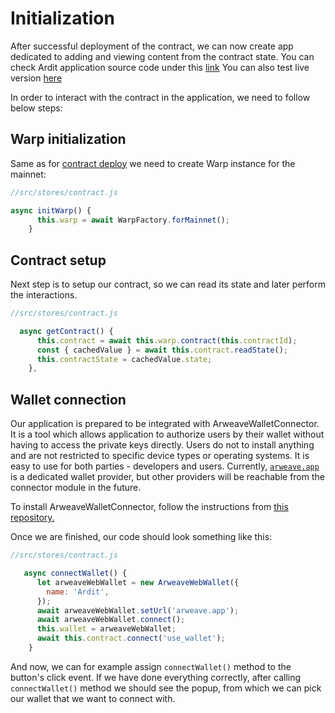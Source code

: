 # Initialization

After successful deployment of the contract, we can now create app dedicated to adding and viewing content from the contract state.
You can check Ardit application source code under this [link](https://github.com/warp-contracts/academy/tree/main/warp-academy-ardit/final/app)
You can also test live version [here](https://arditmsg.vercel.app/)

In order to interact with the contract in the application, we need to follow below steps:

## Warp initialization

Same as for [contract deploy](/tutorials/ardit/deployment/) we need to create Warp instance for the mainnet:

```js
//src/stores/contract.js

async initWarp() {
      this.warp = await WarpFactory.forMainnet();
    }
```

## Contract setup

Next step is to setup our contract, so we can read its state and later perform the interactions.

```js
//src/stores/contract.js

  async getContract() {
      this.contract = await this.warp.contract(this.contractId);
      const { cachedValue } = await this.contract.readState();
      this.contractState = cachedValue.state;
    },
```
## Wallet connection

Our application is prepared to be integrated with ArweaveWalletConnector. It is a tool which allows application to authorize users by their wallet without having to access the private keys directly. Users do not to install anything and are not restricted to specific device types or operating systems. It is easy to use for both parties - developers and users.
Currently, [`arweave.app`](https://arweave.app/) is a dedicated wallet provider, but other providers will be reachable from the connector module in the future.

To install ArweaveWalletConnector, follow the instructions from [this repository.](https://github.com/jfbeats/ArweaveWalletConnector)

Once we are finished, our code should look something like this:

```js
//src/stores/contract.js

   async connectWallet() {
      let arweaveWebWallet = new ArweaveWebWallet({
        name: 'Ardit',
      });
      await arweaveWebWallet.setUrl('arweave.app');
      await arweaveWebWallet.connect();
      this.wallet = arweaveWebWallet;
      await this.contract.connect('use_wallet');
    }
```

And now, we can for example assign `connectWallet()` method to the button's click event.
If we have done everything correctly, after calling `connectWallet()` method we should see the popup, from which we can pick our wallet that we want to connect with.
